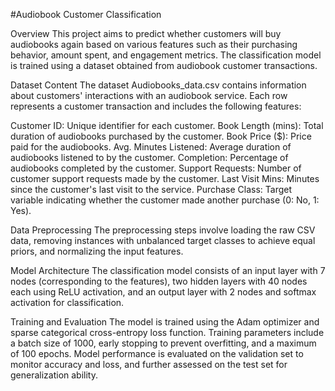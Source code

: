 #Audiobook Customer Classification

Overview
This project aims to predict whether customers will buy audiobooks again based on various features such as their purchasing behavior, amount spent, and engagement metrics. The classification model is trained using a dataset obtained from audiobook customer transactions.

Dataset Content
The dataset Audiobooks_data.csv contains information about customers' interactions with an audiobook service. Each row represents a customer transaction and includes the following features:

Customer ID: Unique identifier for each customer.
Book Length (mins): Total duration of audiobooks purchased by the customer.
Book Price ($): Price paid for the audiobooks.
Avg. Minutes Listened: Average duration of audiobooks listened to by the customer.
Completion: Percentage of audiobooks completed by the customer.
Support Requests: Number of customer support requests made by the customer.
Last Visit Mins: Minutes since the customer's last visit to the service.
Purchase Class: Target variable indicating whether the customer made another purchase (0: No, 1: Yes).

Data Preprocessing
The preprocessing steps involve loading the raw CSV data, removing instances with unbalanced target classes to achieve equal priors, and normalizing the input features.

Model Architecture
The classification model consists of an input layer with 7 nodes (corresponding to the features), two hidden layers with 40 nodes each using ReLU activation, and an output layer with 2 nodes and softmax activation for classification.

Training and Evaluation
The model is trained using the Adam optimizer and sparse categorical cross-entropy loss function. Training parameters include a batch size of 1000, early stopping to prevent overfitting, and a maximum of 100 epochs. Model performance is evaluated on the validation set to monitor accuracy and loss, and further assessed on the test set for generalization ability.
